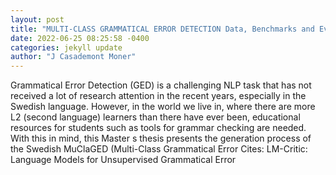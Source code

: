 ```yaml
--- 
layout: post 
title: "MULTI-CLASS GRAMMATICAL ERROR DETECTION Data, Benchmarks and Evaluation Metrics for the First Shared Task on Swedish L2 Data" 
date: 2022-06-25 08:25:58 -0400 
categories: jekyll update 
author: "J Casademont Moner" 
--- 
```

Grammatical Error Detection (GED) is a challenging NLP task that has not received a lot of research attention in the recent years, especially in the Swedish language. However, in the world we live in, where there are more L2 (second language) learners than there have ever been, educational resources for students such as tools for grammar checking are needed. With this in mind, this Master s thesis presents the generation process of the Swedish MuClaGED (Multi-Class Grammatical Error Cites: LM-Critic: Language Models for Unsupervised Grammatical Error